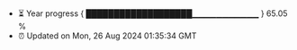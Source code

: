 - ⏳ Year progress { ███████████████████▁▁▁▁▁▁▁▁▁▁▁ } 65.05 %
- ⏰ Updated on Mon, 26 Aug 2024 01:35:34 GMT

